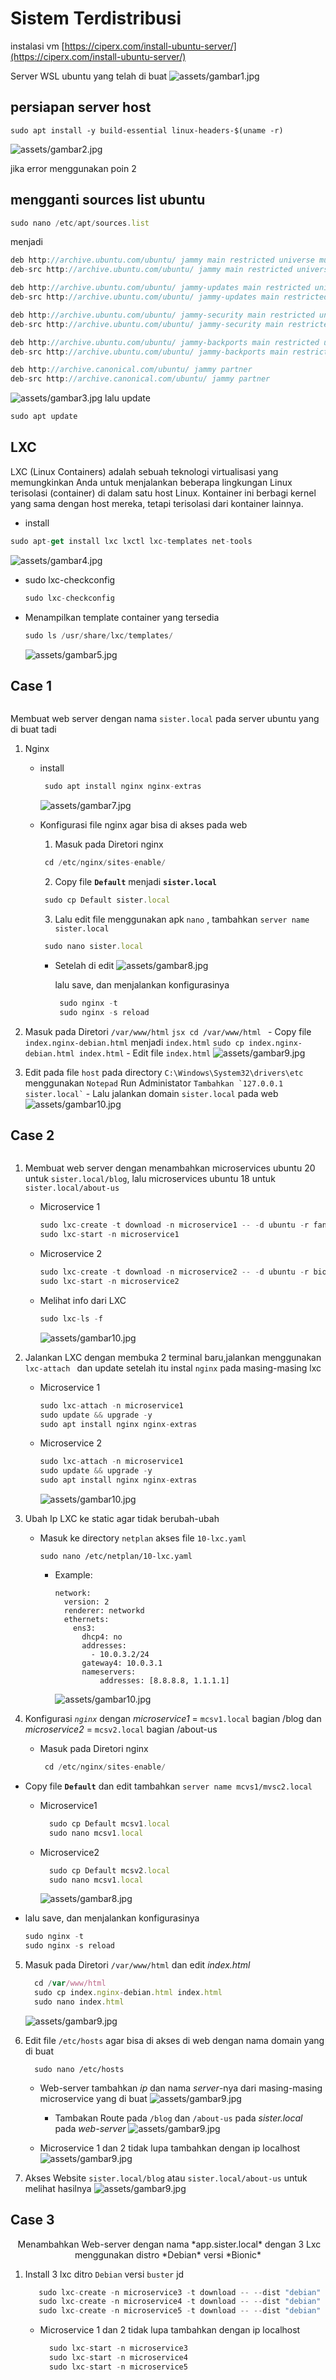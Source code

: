 # Sistem Terdistribusi

  instalasi vm [https://ciperx.com/install-ubuntu-server/](https://ciperx.com/install-ubuntu-server/)
  
  Server WSL ubuntu yang telah di buat
  ![assets/gambar1.jpg](https://github.com/tegararta/Sistem-Terdistribusi/blob/main/Tugas%201%20LXC/assets/ss1.png)
  
  
  ## persiapan server host 
  ```sudo apt install -y build-essential linux-headers-$(uname -r)```
    
  ![assets/gambar2.jpg](https://github.com/tegararta/Sistem-Terdistribusi/blob/main/Tugas%201%20LXC/assets/ss2.png)
    
  jika error menggunakan poin 2
  
  ## mengganti sources list ubuntu 
  
  ```jsx
  sudo nano /etc/apt/sources.list
  ```
  
  menjadi 
  
  ```jsx
  deb http://archive.ubuntu.com/ubuntu/ jammy main restricted universe multiverse
  deb-src http://archive.ubuntu.com/ubuntu/ jammy main restricted universe multiverse
  
  deb http://archive.ubuntu.com/ubuntu/ jammy-updates main restricted universe multiverse
  deb-src http://archive.ubuntu.com/ubuntu/ jammy-updates main restricted universe multiverse
  
  deb http://archive.ubuntu.com/ubuntu/ jammy-security main restricted universe multiverse
  deb-src http://archive.ubuntu.com/ubuntu/ jammy-security main restricted universe multiverse
  
  deb http://archive.ubuntu.com/ubuntu/ jammy-backports main restricted universe multiverse
  deb-src http://archive.ubuntu.com/ubuntu/ jammy-backports main restricted universe multiverse
  
  deb http://archive.canonical.com/ubuntu/ jammy partner
  deb-src http://archive.canonical.com/ubuntu/ jammy partner
  ```
  ![assets/gambar3.jpg](https://github.com/tegararta/Sistem-Terdistribusi/blob/main/Tugas%201%20LXC/assets/ss3.png)
  lalu update
  ```jsx
  sudo apt update
  ```
  
  ##  LXC
  LXC (Linux Containers) adalah sebuah teknologi virtualisasi yang memungkinkan Anda untuk menjalankan beberapa lingkungan Linux terisolasi (container) di dalam satu host Linux. Kontainer ini berbagi kernel yang sama dengan host mereka, tetapi terisolasi dari kontainer lainnya.
  - install
  ```jsx
  sudo apt-get install lxc lxctl lxc-templates net-tools  
  ```
  ![assets/gambar4.jpg](https://github.com/tegararta/Sistem-Terdistribusi/blob/main/Tugas%201%20LXC/assets/ss4.png)
  
  - sudo lxc-checkconfig
    ```jsx
    sudo lxc-checkconfig
    ```
  - Menampilkan template container yang tersedia
    ```jsx
    sudo ls /usr/share/lxc/templates/
    ```
    ![assets/gambar5.jpg](https://github.com/tegararta/Sistem-Terdistribusi/blob/main/Tugas%201%20LXC/assets/ss5.png)
  
  ## Case 1
  <p align="center">
  <img src="https://github.com/tegararta/Sistem-Terdistribusi/blob/main/Tugas%201%20LXC/assets/Contoh1.png" alt="">
  </p>

  Membuat web server dengan nama `sister.local` pada server ubuntu yang di buat tadi

1. Nginx
     - install
       ```jsx
        sudo apt install nginx nginx-extras 
       ```
       ![assets/gambar7.jpg](https://github.com/tegararta/Sistem-Terdistribusi/blob/main/Tugas%201%20LXC/assets/ss7.png)
       
     - Konfigurasi file nginx agar bisa di akses pada web
       1. Masuk pada Diretori nginx
         ```jsx
          cd /etc/nginx/sites-enable/
         ```
       2. Copy file **`Default`** menjadi **`sister.local`**
         ```jsx
          sudo cp Default sister.local
         ```
       3. Lalu edit file menggunakan apk `nano` , tambahkan `server name sister.local`
         ```jsx
          sudo nano sister.local
         ``` 
         - Setelah di edit
           ![assets/gambar8.jpg](https://github.com/tegararta/Sistem-Terdistribusi/blob/main/Tugas%201%20LXC/assets/ss8.png)
  
           lalu save, dan menjalankan konfigurasinya
           ```jsx
            sudo nginx -t
            sudo nginx -s reload
           ``` 
  
2. Masuk pada Diretori `/var/www/html`
          ```jsx
            cd /var/www/html
           ```
         - Copy file `index.nginx-debian.html` menjadi `index.html`
           ```
            sudo cp index.nginx-debian.html index.html
           ```
         - Edit file `index.html`
            ![assets/gambar9.jpg](https://github.com/tegararta/Sistem-Terdistribusi/blob/main/Tugas%201%20LXC/assets/ss9.png)

3. Edit pada file `host` pada directory `C:\Windows\System32\drivers\etc` menggunakan `Notepad` Run Administator
         ```
          Tambahkan `127.0.0.1       sister.local`
          ```
          - Lalu jalankan domain `sister.local` pada web
            ![assets/gambar10.jpg](https://github.com/tegararta/Sistem-Terdistribusi/blob/main/Tugas%201%20LXC/assets/result.png)

## Case 2
  <p align="center">
  <img src="https://github.com/tegararta/Sistem-Terdistribusi/blob/main/Tugas%201%20LXC/assets/Contoh2.png" alt="">
  </p>

1. Membuat web server dengan menambahkan microservices ubuntu 20 untuk `sister.local/blog`, lalu microservices ubuntu 18 untuk `sister.local/about-us`
    - Microservice 1
      ``` jsx
      sudo lxc-create -t download -n microservice1 -- -d ubuntu -r fancy -a amd64 --force-cache
      sudo lxc-start -n microservice1
      ```
    - Microservice 2
      ``` jsx
      sudo lxc-create -t download -n microservice2 -- -d ubuntu -r bionic -a amd64 --force-cache
      sudo lxc-start -n microservice2
      ```
    - Melihat info dari LXC 
      ``` jsx
      sudo lxc-ls -f
      ```
      ![assets/gambar10.jpg](https://github.com/tegararta/Sistem-Terdistribusi/blob/main/Tugas%201%20LXC/assets/Screenshot%20from%202024-04-04%2012-03-06.png)

2. Jalankan LXC dengan membuka 2 terminal baru,jalankan menggunakan `lxc-attach ` dan update setelah itu  instal `nginx` pada masing-masing lxc
   - Microservice 1
     ``` jsx
     sudo lxc-attach -n microservice1
     sudo update && upgrade -y
     sudo apt install nginx nginx-extras
     ```
   - Microservice 2
     ```jsx
     sudo lxc-attach -n microservice1
     sudo update && upgrade -y
     sudo apt install nginx nginx-extras
     ```
     ![assets/gambar10.jpg](https://github.com/tegararta/Sistem-Terdistribusi/blob/main/Tugas%201%20LXC/assets/Screenshot%20from%202024-04-04%2012-10-57.png)

3. Ubah Ip LXC ke static agar tidak berubah-ubah
    - Masuk ke directory `netplan` akses file `10-lxc.yaml`
      ```
      sudo nano /etc/netplan/10-lxc.yaml
      ```
      - Example:
        ```
        network:
          version: 2
          renderer: networkd
          ethernets:
            ens3:
              dhcp4: no
              addresses:
                - 10.0.3.2/24
              gateway4: 10.0.3.1
              nameservers:
                  addresses: [8.8.8.8, 1.1.1.1]
          ```
          ![assets/gambar10.jpg](https://github.com/tegararta/Sistem-Terdistribusi/blob/main/Tugas%201%20LXC/assets/Screenshot%20from%202024-04-04%2019-54-50.png)

4. Konfigurasi *`nginx`* dengan *microservice1* = `mcsv1.local` bagian /blog dan *microservice2* = `mcsv2.local` bagian /about-us
   - Masuk pada Diretori nginx
     ```jsx
      cd /etc/nginx/sites-enable/
     ```
  - Copy file **`Default`** dan edit  tambahkan `server name mcvs1/mvsc2.local`
    - Microservice1
      ```jsx
        sudo cp Default mcsv1.local
        sudo nano mcsv1.local
      ```
    - Microservice2
      ```jsx
        sudo cp Default mcsv2.local
        sudo nano mcsv1.local
      ```
      ![assets/gambar8.jpg](https://github.com/tegararta/Sistem-Terdistribusi/blob/main/Tugas%201%20LXC/assets/Screenshot%20from%202024-04-05%2003-19-49.png)
  
  - lalu save, dan menjalankan konfigurasinya
    ```jsx
    sudo nginx -t
    sudo nginx -s reload
    ```

5. Masuk pada Diretori `/var/www/html` dan edit *index.html*
   ```jsx
     cd /var/www/html
     sudo cp index.nginx-debian.html index.html
     sudo nano index.html
   ```
    ![assets/gambar9.jpg](https://github.com/tegararta/Sistem-Terdistribusi/blob/main/Tugas%201%20LXC/assets/Screenshot%20from%202024-04-04%2020-02-06.png)

6. Edit file `/etc/hosts` agar bisa di akses di web dengan nama domain yang di buat
   ```
     sudo nano /etc/hosts
     ```
   - Web-server
     tambahkan *ip* dan nama *server*-nya dari masing-masing microservice yang di buat
       ![assets/gambar9.jpg](https://github.com/tegararta/Sistem-Terdistribusi/blob/main/Tugas%201%20LXC/assets/Screenshot%20from%202024-04-04%2020-58-53.png)

     - Tambakan Route pada `/blog` dan `/about-us` pada *sister.local* pada *web-server*
       ![assets/gambar9.jpg](https://github.com/tegararta/Sistem-Terdistribusi/blob/main/Tugas%201%20LXC/assets/Screenshot%20from%202024-04-05%2003-26-20.png)
     

   - Microservice 1 dan 2 tidak lupa tambahkan dengan ip localhost 
      ![assets/gambar9.jpg](https://github.com/tegararta/Sistem-Terdistribusi/blob/main/Tugas%201%20LXC/assets/Screenshot%20from%202024-04-04%2020-50-46.png)
     
7. Akses Website `sister.local/blog` atau `sister.local/about-us` untuk melihat hasilnya
   ![assets/gambar9.jpg](https://github.com/tegararta/Sistem-Terdistribusi/blob/main/Tugas%201%20LXC/assets/Screenshot%20from%202024-04-05%2003-12-10.png)


## Case 3
  <p align="center">
  <img src="https://github.com/3milia123/Sistem-Terdistribusi/blob/main/Tugas2/Image/e7dfdf6e-1a15-4e34-a6e6-6af1406b06f9.png" alt="">
  Menambahkan Web-server dengan nama *app.sister.local* dengan 3 Lxc menggunakan distro *Debian* versi *Bionic*
  </p>

  1.  Install 3 lxc ditro `Debian` versi `buster` jd
       ``` jsx
          sudo lxc-create -n microservice3 -t download -- --dist "debian" --release "buster" –arch amd64
          sudo lxc-create -n microservice4 -t download -- --dist "debian" --release "buster" –arch amd64
          sudo lxc-create -n microservice5 -t download -- --dist "debian" --release "buster" –arch amd64
       ```
       - Microservice 1 dan 2 tidak lupa tambahkan dengan ip localhost
          ``` jsx
            sudo lxc-start -n microservice3
            sudo lxc-start -n microservice4
            sudo lxc-start -n microservice5
          ```
        
         
